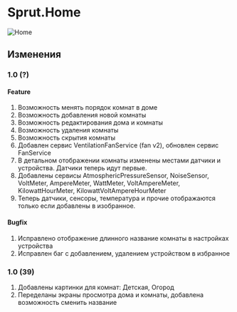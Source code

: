 # Sprut.Home

![Home](https://github.com/sprut/Home/blob/master/Home.jpg)


## Изменения

### 1.0 (?)

#### Feature
1. Возможность менять порядок комнат в доме
2. Возможность добавления новой комнаты
3. Возможность редактирования дома и комнаты
3. Возможность удаления комнаты
4. Возможность скрытия комнаты
5. Добавлен сервис VentilationFanService (fan v2), обновлен сервис FanService
6. В детальном отображении комнаты изменены местами датчики и устройства. Датчики теперь идут первые.
7. Добавлены сервисы AtmosphericPressureSensor, NoiseSensor, VoltMeter, AmpereMeter, WattMeter, VoltAmpereMeter, KilowattHourMeter, KilowattVoltAmpereHourMeter
8. Теперь датчики, сенсоры, температура и прочие отображаются только если добавлены в изобранное.

#### Bugfix
1. Исправлено отображение длинного название комнаты в настройках устройства
2. Исправлен баг с добавлением, удалением устройством в избранное

### 1.0 (39)

1. Добавлены картинки для комнат: Детская, Огород
2. Переделаны экраны просмотра дома и комнаты, добавлена возможность сменить название
